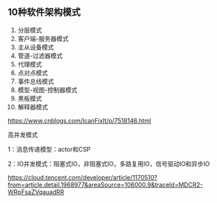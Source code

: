 ## 10种软件架构模式

1. 分层模式
2. 客户端-服务器模式
3. 主从设备模式
4. 管道-过滤器模式
5. 代理模式
6. 点对点模式
7. 事件总线模式
8. 模型-视图-控制器模式
9. 黑板模式
10. 解释器模式

https://www.cnblogs.com/IcanFixIt/p/7518146.html

高并发模式

1：消息传递模型：actor和CSP

2：IO并发模式：阻塞式IO，非阻塞式IO，多路复用IO，信号驱动IO和异步IO

https://cloud.tencent.com/developer/article/1170510?from=article.detail.1968977&areaSource=106000.9&traceId=MDCR2-WRpFsaZVqauadRR


